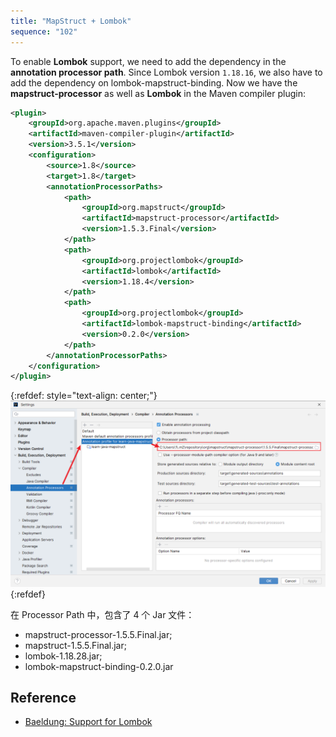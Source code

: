 ```yaml
---
title: "MapStruct + Lombok"
sequence: "102"
---
```


To enable **Lombok** support, we need to add the dependency in the **annotation processor path**.
Since Lombok version `1.18.16`, we also have to add the dependency on lombok-mapstruct-binding.
Now we have the **mapstruct-processor** as well as **Lombok** in the Maven compiler plugin:

```xml
<plugin>
    <groupId>org.apache.maven.plugins</groupId>
    <artifactId>maven-compiler-plugin</artifactId>
    <version>3.5.1</version>
    <configuration>
        <source>1.8</source>
        <target>1.8</target>
        <annotationProcessorPaths>
            <path>
                <groupId>org.mapstruct</groupId>
                <artifactId>mapstruct-processor</artifactId>
                <version>1.5.3.Final</version>
            </path>
            <path>
                <groupId>org.projectlombok</groupId>
                <artifactId>lombok</artifactId>
	            <version>1.18.4</version>
            </path>
            <path>
                <groupId>org.projectlombok</groupId>
                <artifactId>lombok-mapstruct-binding</artifactId>
	            <version>0.2.0</version>
            </path>
        </annotationProcessorPaths>
    </configuration>
</plugin>
```

{:refdef: style="text-align: center;"}
![](/assets/images/java/mapstruct/intellij-idea-settings-annotation-processors-processor-path.png)
{:refdef}

在 Processor Path 中，包含了 4 个 Jar 文件：

- mapstruct-processor-1.5.5.Final.jar;
- mapstruct-1.5.5.Final.jar;
- lombok-1.18.28.jar;
- lombok-mapstruct-binding-0.2.0.jar

## Reference

- [Baeldung: Support for Lombok](https://www.baeldung.com/mapstruct#Conclusion)
